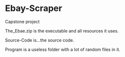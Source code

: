 # Ebay-Scraper
Capstone project

The_Ebae.zip is the executable and all resources it uses.

Source-Code is...the source code.

Program is a useless folder with a lot of random files in it.
